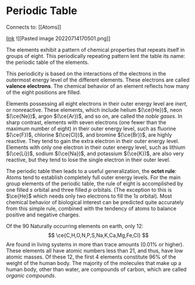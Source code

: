 # Periodic Table

Connects to: [[Atoms]]

[link](https://www.google.com/search?q=periodic+table&oq=periodic+table&aqs=chrome..69i57j69i60.1419j0j1&sourceid=chrome&ie=UTF-8) 
![[Pasted image 20220714170501.png]]

The elements exhibit a pattern of chemical properties that repeats itself in groups of eight. This periodically repeating pattern lent the table its name: the periodic table of the elements.

This periodicity is based on the interactions of the electrons in the outermost energy level of the different elements. These electrons are called **valence electrons**. The chemical behavior of an element reflects how many of the eight positions are filled. 

Elements possessing all eight electrons in their outer energy level are *inert*, or nonreactive. These elements, which include helium $(\ce{He})$, neon $(\ce{Ne})$, argon $(\ce{Ar})$, and so on, are called the *noble gases*. In sharp contrast, elements with seven electrons (one fewer than the maximum number of eight) in their outer energy level, such as fluorine $(\ce{F})$, chlorine $(\ce{Cl})$, and bromine $(\ce{Br})$, are highly reactive. They tend to gain the extra electron in their outer energy level. Elements with only one electron in their outer energy level, such as lithium $(\ce{Li})$, sodium $(\ce{Na})$, and potassium $(\ce{K})$, are also very reactive, but they tend to lose the single electron in their outer level.

The periodic table then leads to a useful generalization, the **octet rule**: Atoms tend to establish completely full outer energy levels. For the main group elements of the periodic table, the rule of eight is accomplished by one filled *s* orbital and three filled *p* orbitals.
(The exception to this is $\ce{He}$ which needs only two electrons to fill the 1*s* orbital). Most chemical behavior of biological interest can be predicted quite accurately from this simple rule, combined with the tendency of atoms to balance positive and negative charges. 

Of the $90$ Naturally occurring elements on earth, only 12:
$$
\ce{C,H,O,N,P,S,Na,K,Ca,Mg,Fe,Cl}
$$
Are found in living systems in more than trace amounts ($0.01\%$ or higher). These elements all have atomic numbers less than 21, and thus, have low atomic masses. Of these 12, the first 4 elements constitute $96\%$ of the weight of the human body. The majority of the molecules that make up a human body, other than water, are compounds of carbon, which are called *organic compounds*. 


